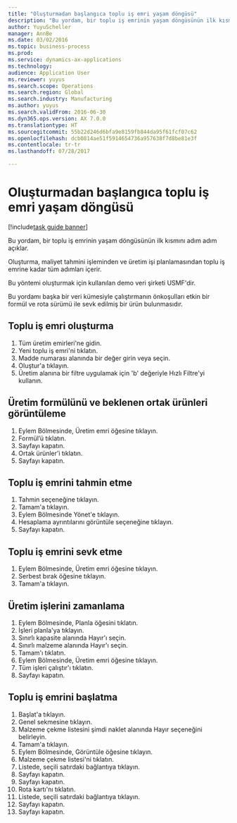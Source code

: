 ```yaml
--- 
title: "Oluşturmadan başlangıca toplu iş emri yaşam döngüsü"
description: "Bu yordam, bir toplu iş emrinin yaşam döngüsünün ilk kısmını adım adım açıklar."
author: YuyuScheller
manager: AnnBe
ms.date: 03/02/2016
ms.topic: business-process
ms.prod: 
ms.service: dynamics-ax-applications
ms.technology: 
audience: Application User
ms.reviewer: yuyus
ms.search.scope: Operations
ms.search.region: Global
ms.search.industry: Manufacturing
ms.author: yuyus
ms.search.validFrom: 2016-06-30
ms.dyn365.ops.version: AX 7.0.0
ms.translationtype: HT
ms.sourcegitcommit: 55b22d246d6bfa9e8159fb844da95f61fcf07c62
ms.openlocfilehash: dcb0814ae51f5914654736a957638f7d8be81e3f
ms.contentlocale: tr-tr
ms.lasthandoff: 07/28/2017

---
```

# <a name="batch-order-lifecycle-from-create-to-start"></a>Oluşturmadan başlangıca toplu iş emri yaşam döngüsü

[!include[task guide banner](../../includes/task-guide-banner.md)]

Bu yordam, bir toplu iş emrinin yaşam döngüsünün ilk kısmını adım adım açıklar.

Oluşturma, maliyet tahmini işleminden ve üretim işi planlamasından toplu iş emrine kadar tüm adımları içerir.



Bu yöntemi oluşturmak için kullanılan demo veri şirketi USMF'dir. 



Bu yordamı başka bir veri kümesiyle çalıştırmanın önkoşulları etkin bir formül ve rota sürümü ile sevk edilmiş bir ürün bulunmasıdır.


## <a name="create-a-batch-order"></a>Toplu iş emri oluşturma
1. Tüm üretim emirleri'ne gidin.
2. Yeni toplu iş emri'ni tıklatın.
3. Madde numarası alanında bir değer girin veya seçin.
4. Oluştur'a tıklayın.
5. Üretim alanına bir filtre uygulamak için 'b' değeriyle Hızlı Filtre'yi kullanın.

## <a name="view-production-formula-and-expected-co-products"></a>Üretim formülünü ve beklenen ortak ürünleri görüntüleme
1. Eylem Bölmesinde, Üretim emri öğesine tıklayın.
2. Formül’ü tıklatın.
3. Sayfayı kapatın.
4. Ortak ürünler’i tıklatın.
5. Sayfayı kapatın.

## <a name="estimate-the-batch-order"></a>Toplu iş emrini tahmin etme
1. Tahmin seçeneğine tıklayın.
2. Tamam'a tıklayın.
3. Eylem Bölmesinde Yönet'e tıklayın.
4. Hesaplama ayrıntılarını görüntüle seçeneğine tıklayın.
5. Sayfayı kapatın.

## <a name="release-the-batch-order"></a>Toplu iş emrini sevk etme
1. Eylem Bölmesinde, Üretim emri öğesine tıklayın.
2. Serbest bırak öğesine tıklayın.
3. Tamam'a tıklayın.

## <a name="schedule-production-jobs"></a>Üretim işlerini zamanlama
1. Eylem Bölmesinde, Planla öğesini tıklatın.
2. İşleri planla'ya tıklayın.
3. Sınırlı kapasite alanında Hayır'ı seçin.
4. Sınırlı malzeme alanında Hayır'ı seçin.
5. Tamam'ı tıklatın.
6. Eylem Bölmesinde, Üretim emri öğesine tıklayın.
7. Tüm işleri çalıştır'ı tıklatın.
8. Sayfayı kapatın.

## <a name="start-the-batch-order"></a>Toplu iş emrini başlatma
1. Başlat'a tıklayın.
2. Genel sekmesine tıklayın.
3. Malzeme çekme listesini şimdi naklet alanında Hayır seçeneğini belirleyin.
4. Tamam'a tıklayın.
5. Eylem Bölmesinde, Görüntüle öğesine tıklayın.
6. Malzeme çekme listesi'ni tıklatın.
7. Listede, seçili satırdaki bağlantıya tıklayın.
8. Sayfayı kapatın.
9. Sayfayı kapatın.
10. Rota kartı'nı tıklatın.
11. Listede, seçili satırdaki bağlantıya tıklayın.
12. Sayfayı kapatın.
13. Sayfayı kapatın.



